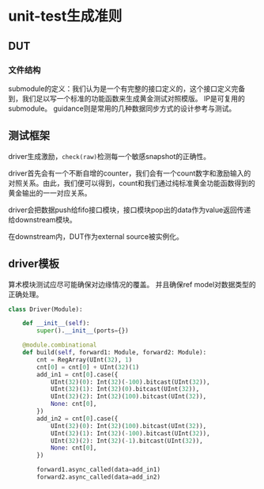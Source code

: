 # unit-test生成准则

## DUT

### 文件结构
submodule的定义：我们认为是一个有完整的接口定义的，这个接口定义完备到，我们足以写一个标准的功能函数来生成黄金测试对照模版。
IP是可复用的submodule。
guidance则是常用的几种数据同步方式的设计参考与测试。

## 测试框架

driver生成激励，`check(raw)`检测每一个敏感snapshot的正确性。

driver首先会有一个不断自增的counter，我们会有一个count数字和激励输入的对照关系。由此，我们便可以得到，count和我们通过纯标准黄金功能函数得到的黄金输出的一一对应关系。

driver会把数据push给fifo接口模块，接口模块pop出的data作为value返回传递给downstream模块。

在downstream内，DUT作为external source被实例化。


## driver模板

算术模块测试应尽可能确保对边缘情况的覆盖。
并且确保ref model对数据类型的正确处理。

````python
class Driver(Module):

    def __init__(self):
        super().__init__(ports={})

    @module.combinational
    def build(self, forward1: Module, forward2: Module):
        cnt = RegArray(UInt(32), 1)
        cnt[0] = cnt[0] + UInt(32)(1)
        add_in1 = cnt[0].case({
            UInt(32)(0): Int(32)(-100).bitcast(UInt(32)),
            UInt(32)(1): Int(32)(0).bitcast(UInt(32)),
            UInt(32)(2): Int(32)(100).bitcast(UInt(32)),
            None: cnt[0],
        })
        add_in2 = cnt[0].case({
            UInt(32)(0): Int(32)(100).bitcast(UInt(32)),
            UInt(32)(1): Int(32)(-100).bitcast(UInt(32)),
            UInt(32)(2): Int(32)(-1).bitcast(UInt(32)),
            None: cnt[0],
        })

        forward1.async_called(data=add_in1)
        forward2.async_called(data=add_in2)

````
